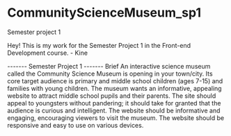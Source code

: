 # CommunityScienceMuseum_sp1
Semester project 1

Hey! This is my work for the Semester Project 1 in the Front-end Development course. - Kine


------- Semester Project 1 -------
Brief
An interactive science museum called the Community Science Museum is opening in your town/city. Its core target audience is primary and middle school children (ages 7-15) and families with young children. The museum wants an informative, appealing website to attract middle school pupils and their parents. The site should appeal to youngsters without pandering; it should take for granted that the audience is curious and intelligent. The website should be informative and engaging, encouraging viewers to visit the museum. The website should be responsive and easy to use on various devices.